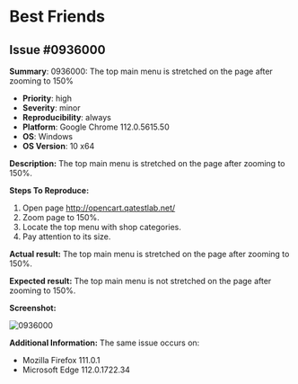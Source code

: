 # Best Friends

## Issue #0936000

**Summary**: 0936000: The top main menu is stretched on the page after zooming to 150%

- **Priority**: high
- **Severity**: minor
- **Reproducibility**: always
- **Platform**: Google Chrome 112.0.5615.50
- **OS**: Windows
- **OS Version**: 10 x64

**Description:** The top main menu is stretched on the page after zooming to 150%.

**Steps To Reproduce:**

1. Open page http://opencart.qatestlab.net/
2. Zoom page to 150%.
3. Locate the top menu with shop categories.
4. Pay attention to its size.

**Actual result:** The top main menu is stretched on the page after zooming to 150%.

**Expected result:** The top main menu is not stretched on the page after zooming to 150%.

**Screenshot:**

![0936000](0936000.jpg)

**Additional Information:** The same issue occurs on:

- Mozilla Firefox 111.0.1
- Microsoft Edge 112.0.1722.34
